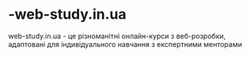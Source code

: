 # -web-study.in.ua
 web-study.in.ua - це різноманітні онлайн-курси з веб-розробки, адаптовані для індивідуального навчання з експертними менторами
